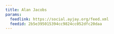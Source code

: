 ```yaml
---
title: Alan Jacobs
params:
  feedlink: https://social.ayjay.org/feed.xml
  feedid: 2b5e395015394cc9824cc052dfc20daa
---
```

